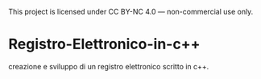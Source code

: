 This project is licensed under CC BY-NC 4.0 — non-commercial use only.
# Registro-Elettronico-in-c++
creazione e sviluppo di un registro elettronico scritto in c++.
